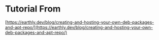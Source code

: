 # Tutorial From

[https://earthly.dev/blog/creating-and-hosting-your-own-deb-packages-and-apt-repo/](https://earthly.dev/blog/creating-and-hosting-your-own-deb-packages-and-apt-repo/)
